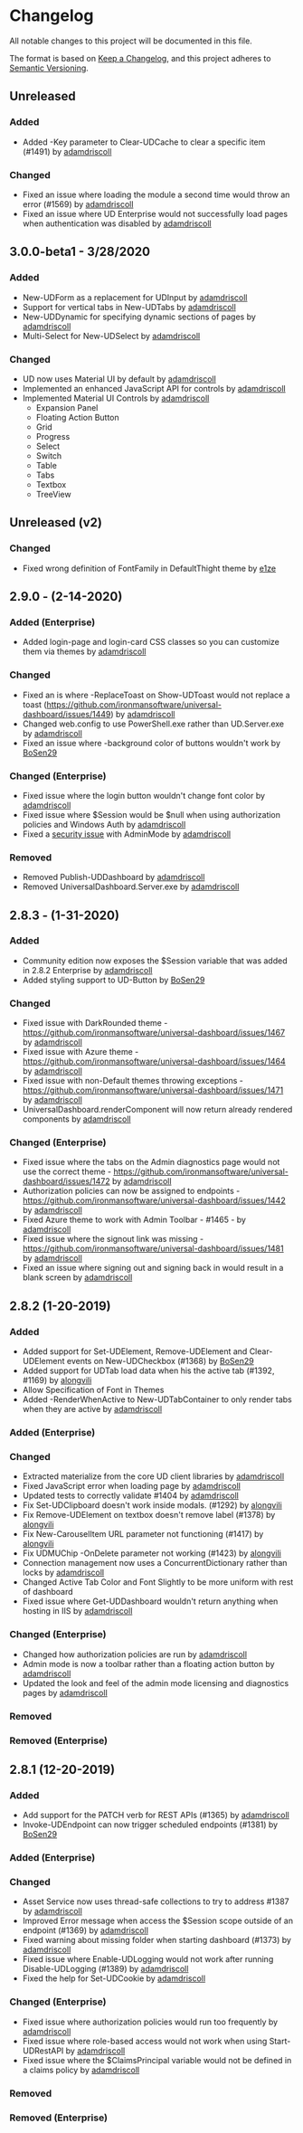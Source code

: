 # Changelog
All notable changes to this project will be documented in this file.

The format is based on [Keep a Changelog](https://keepachangelog.com/en/1.0.0/),
and this project adheres to [Semantic Versioning](https://semver.org/spec/v2.0.0.html).

## Unreleased 

### Added 

- Added -Key parameter to Clear-UDCache to clear a specific item (#1491) by [adamdriscoll](https://github.com/adamdriscoll)

### Changed 

- Fixed an issue where loading the module a second time would throw an error (#1569) by [adamdriscoll](https://github.com/adamdriscoll)
- Fixed an issue where UD Enterprise would not successfully load pages when authentication was disabled by [adamdriscoll](https://github.com/adamdriscoll)

## 3.0.0-beta1 - 3/28/2020

### Added 

- New-UDForm as a replacement for UDInput by [adamdriscoll](https://github.com/adamdriscoll)
- Support for vertical tabs in New-UDTabs by [adamdriscoll](https://github.com/adamdriscoll)
- New-UDDynamic for specifying dynamic sections of pages by [adamdriscoll](https://github.com/adamdriscoll)
- Multi-Select for New-UDSelect by [adamdriscoll](https://github.com/adamdriscoll)

### Changed

- UD now uses Material UI by default by [adamdriscoll](https://github.com/adamdriscoll)
- Implemented an enhanced JavaScript API for controls by [adamdriscoll](https://github.com/adamdriscoll)
- Implemented Material UI Controls by [adamdriscoll](https://github.com/adamdriscoll)
    - Expansion Panel 
    - Floating Action Button
    - Grid
    - Progress
    - Select 
    - Switch
    - Table 
    - Tabs
    - Textbox
    - TreeView 

## Unreleased (v2)

### Changed

- Fixed wrong definition of FontFamily in DefaultThight theme by [e1ze](https://github.com/e1ze)

## 2.9.0 - (2-14-2020)

### Added (Enterprise)

- Added login-page and login-card CSS classes so you can customize them via themes by [adamdriscoll](https://github.com/adamdriscoll)

### Changed

- Fixed an is where -ReplaceToast on Show-UDToast would not replace a toast (https://github.com/ironmansoftware/universal-dashboard/issues/1449) by [adamdriscoll](https://github.com/adamdriscoll)
- Changed web.config to use PowerShell.exe rather than UD.Server.exe by [adamdriscoll](https://github.com/adamdriscoll)
- Fixed an issue where -background color of buttons wouldn't work by [BoSen29](https://github.com/BoSen29)

### Changed (Enterprise)

- Fixed issue where the login button wouldn't change font color by [adamdriscoll](https://github.com/adamdriscoll)
- Fixed issue where $Session would be $null when using authorization policies and Windows Auth by [adamdriscoll](https://github.com/adamdriscoll)
- Fixed a [security issue](https://www.linkedin.com/feed/update/urn:li:activity:6634158707653570560) with AdminMode by [adamdriscoll](https://github.com/adamdriscoll)

### Removed 

- Removed Publish-UDDashboard by [adamdriscoll](https://github.com/adamdriscoll)
- Removed UniversalDashboard.Server.exe by [adamdriscoll](https://github.com/adamdriscoll)

## 2.8.3 - (1-31-2020)

### Added 

- Community edition now exposes the $Session variable that was added in 2.8.2 Enterprise by [adamdriscoll](https://github.com/adamdriscoll)
- Added styling support to UD-Button by [BoSen29](https://github.com/BoSen29)

### Changed

- Fixed issue with DarkRounded theme - https://github.com/ironmansoftware/universal-dashboard/issues/1467 by [adamdriscoll](https://github.com/adamdriscoll)
- Fixed issue with Azure theme - https://github.com/ironmansoftware/universal-dashboard/issues/1464 by [adamdriscoll](https://github.com/adamdriscoll)
- Fixed issue with non-Default themes throwing exceptions - https://github.com/ironmansoftware/universal-dashboard/issues/1471 by [adamdriscoll](https://github.com/adamdriscoll)
- UniversalDashboard.renderComponent will now return already rendered components by [adamdriscoll](https://github.com/adamdriscoll)

### Changed (Enterprise)

- Fixed issue where the tabs on the Admin diagnostics page would not use the correct theme - https://github.com/ironmansoftware/universal-dashboard/issues/1472 by [adamdriscoll](https://github.com/adamdriscoll)
- Authorization policies can now be assigned to endpoints - https://github.com/ironmansoftware/universal-dashboard/issues/1442 by [adamdriscoll](https://github.com/adamdriscoll)
- Fixed Azure theme to work with Admin Toolbar - #1465 - by [adamdriscoll](https://github.com/adamdriscoll)
- Fixed issue where the signout link was missing - https://github.com/ironmansoftware/universal-dashboard/issues/1481 by [adamdriscoll](https://github.com/adamdriscoll)
- Fixed an issue where signing out and signing back in would result in a blank screen by [adamdriscoll](https://github.com/adamdriscoll)

## 2.8.2 (1-20-2019)

### Added

- Added support for Set-UDElement, Remove-UDElement and Clear-UDElement events on New-UDCheckbox (#1368) by [BoSen29](https://github.com/BoSen29)
- Added support for UDTab load data when his the active tab (#1392, #1169) by [alongvili](https://github.com/alongvili)
- Allow Specification of Font in Themes
- Added -RenderWhenActive to New-UDTabContainer to only render tabs when they are active by [adamdriscoll](https://github.com/adamdriscoll)

### Added (Enterprise)
### Changed

- Extracted materialize from the core UD client libraries by [adamdriscoll](https://github.com/adamdriscoll)
- Fixed JavaScript error when loading page by [adamdriscoll](https://github.com/adamdriscoll)
- Updated tests to correctly validate #1404 by [adamdriscoll](https://github.com/adamdriscoll)
- Fix Set-UDClipboard doesn't work inside modals. (#1292) by [alongvili](https://github.com/alongvili)
- Fix Remove-UDElement on textbox doesn't remove label (#1378) by [alongvili](https://github.com/alongvili)
- Fix New-CarouselItem URL parameter not functioning (#1417) by [alongvili](https://github.com/alongvili)
- Fix UDMUChip -OnDelete parameter not working (#1423) by [alongvili](https://github.com/alongvili)
- Connection management now uses a ConcurrentDictionary rather than locks by [adamdriscoll](https://github.com/adamdriscoll)
- Changed Active Tab Color and Font Slightly to be more uniform with rest of dashboard
- Fixed issue where Get-UDDashboard wouldn't return anything when hosting in IIS by [adamdriscoll](https://github.com/adamdriscoll)

### Changed (Enterprise)

- Changed how authorization policies are run by [adamdriscoll](https://github.com/adamdriscoll)
- Admin mode is now a toolbar rather than a floating action button by [adamdriscoll](https://github.com/adamdriscoll)
- Updated the look and feel of the admin mode licensing and diagnostics pages by [adamdriscoll](https://github.com/adamdriscoll)

### Removed
### Removed (Enterprise)

## 2.8.1 (12-20-2019)

### Added

- Add support for the PATCH verb for REST APIs (#1365) by [adamdriscoll](https://github.com/adamdriscoll)
- Invoke-UDEndpoint can now trigger scheduled endpoints (#1381) by [BoSen29](https://github.com/BoSen29)

### Added (Enterprise)

### Changed

- Asset Service now uses thread-safe collections to try to address #1387 by [adamdriscoll](https://github.com/adamdriscoll)
- Improved Error message when access the $Session scope outside of an endpoint (#1369) by [adamdriscoll](https://github.com/adamdriscoll)
- Fixed warning about missing folder when starting dashboard (#1373) by [adamdriscoll](https://github.com/adamdriscoll)
- Fixed issue where Enable-UDLogging would not work after running Disable-UDLogging (#1389) by [adamdriscoll](https://github.com/adamdriscoll)
- Fixed the help for Set-UDCookie by [adamdriscoll](https://github.com/adamdriscoll)

### Changed (Enterprise)

- Fixed issue where authorization policies would run too frequently by [adamdriscoll](https://github.com/adamdriscoll)
- Fixed issue where role-based access would not work when using Start-UDRestAPI by [adamdriscoll](https://github.com/adamdriscoll)
- Fixed issue where the $ClaimsPrincipal variable would not be defined in a claims policy by [adamdriscoll](https://github.com/adamdriscoll)
### Removed

### Removed (Enterprise)

